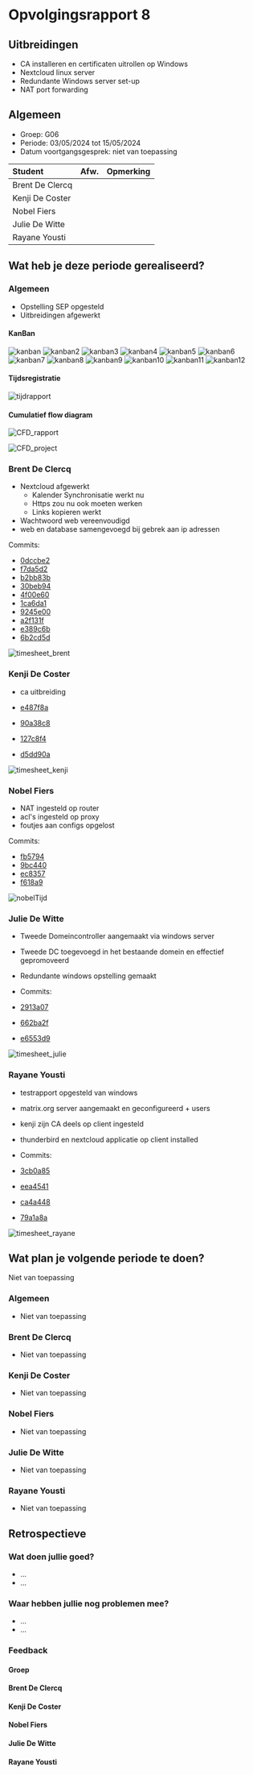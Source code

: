 # Opvolgingsrapport 8

## Uitbreidingen

- CA installeren en certificaten uitrollen op Windows
- Nextcloud linux server
- Redundante Windows server set-up
- NAT port forwarding

## Algemeen

- Groep: G06
- Periode: 03/05/2024 tot 15/05/2024
- Datum voortgangsgesprek: niet van toepassing

| Student         | Afw. | Opmerking |
| :-------------- | :--: | :-------- |
| Brent De Clercq |      |           |
| Kenji De Coster |      |           |
| Nobel Fiers     |      |           |
| Julie De Witte  |      |           |
| Rayane Yousti   |      |           |

## Wat heb je deze periode gerealiseerd?

### Algemeen

- Opstelling SEP opgesteld
- Uitbreidingen afgewerkt

#### KanBan

<!-- Voeg hier een screenshot toe van de huidige toestand van het kanban bord. -->

![kanban](./img/kanban.png)
![kanban2](./img/kanban2.png)
![kanban3](./img/kanban3.png)
![kanban4](./img/kanban4.png)
![kanban5](./img/kanban5.png)
![kanban6](./img/kanban6.png)
![kanban7](./img/kanban7.png)
![kanban8](./img/kanban8.png)
![kanban9](./img/kanban9.png)
![kanban10](./img/kanban10.png)
![kanban11](./img/kanban11.png)
![kanban12](./img/kanban12.png)

#### Tijdsregistratie

![tijdrapport](./img/tijdsregistratie.png)

#### Cumulatief flow diagram

<!-- Voeg hier een screenshot toe van het cumulatief flow diagram voor de periode van het rapport. -->
![CFD_rapport](./img/CFD_rapport.png)
<!-- Voeg hier een screenshot toe van het cumulatief flow diagram voor de volledige periode van het project. -->
![CFD_project](./img/CFD_project.png)
### Brent De Clercq

<!-- Voeg hier een overzicht toe van gerealiseerde taken inclusief links naar relevante commits/documenten. -->

- Nextcloud afgewerkt
  - Kalender Synchronisatie werkt nu
  - Https zou nu ook moeten werken
  - Links kopieren werkt
- Wachtwoord web vereenvoudigd
- web en database samengevoegd bij gebrek aan ip adressen

Commits:

- [0dccbe2](https://github.com/HoGentTIN/sep2324-gent-g06/commit/0dccbe2857d12a3121849879f3f07d19041b6c01)
- [f7da5d2](https://github.com/HoGentTIN/sep2324-gent-g06/commit/f7da5d260f42089225406740315c43eaa7f7c739)
- [b2bb83b](https://github.com/HoGentTIN/sep2324-gent-g06/commit/b2bb83b3a739384d846844fc0369edac6dfa3c2d)
- [30beb94](https://github.com/HoGentTIN/sep2324-gent-g06/commit/30beb9448ba5ec412922da9065bbd68c3ac6690f)
- [4f00e60](https://github.com/HoGentTIN/sep2324-gent-g06/commit/4f00e60b8a7b595cd29c9ac5d25590b96c4aeca8)
- [1ca6da1](https://github.com/HoGentTIN/sep2324-gent-g06/commit/1ca6da1ff8afab2183d46fc94ce32dc34a0273c7)
- [9245e00](https://github.com/HoGentTIN/sep2324-gent-g06/commit/9245e00f6c81952d01fe13a8a9896c30e8aa50b3)
- [a2f131f](https://github.com/HoGentTIN/sep2324-gent-g06/commit/a2f131f1b653e50667b922ed8b32baf43e36c575)
- [e389c6b](https://github.com/HoGentTIN/sep2324-gent-g06/commit/e389c6b787f2ae69a55e2f6eeef241eef1cb2630)
- [6b2cd5d](https://github.com/HoGentTIN/sep2324-gent-g06/commit/6b2cd5daf54f10788e1867a5b815a458b1003126)

<!-- Voeg hier een screenshot van het individueel tijdregistratierapport, met overzicht van elke taak en bijhorende uren. -->

![timesheet_brent](./img/timesheet_brent.png)

### Kenji De Coster

<!-- Voeg hier een overzicht toe van gerealiseerde taken inclusief links naar relevante commits/documenten. -->

- ca uitbreiding
  
- [e487f8a](https://github.com/HoGentTIN/sep2324-gent-g06/commit/e487f8a80b6d8a8389f9d06b00ed76bcf92b3974)
- [90a38c8](https://github.com/HoGentTIN/sep2324-gent-g06/commit/90a38c821ac31a551a463ce7a2dbde84068d99dd)
- [127c8f4](https://github.com/HoGentTIN/sep2324-gent-g06/commit/127c8f41814c518ef35e1161db5f36f06cae4044)
- [d5dd90a](https://github.com/HoGentTIN/sep2324-gent-g06/commit/d5dd90a03e59c3265a47674d892879c00d3773c1)

<!-- Voeg hier een screenshot van het individueel tijdregistratierapport, met overzicht van elke taak en bijhorende uren. -->
![timesheet_kenji](./img/timesheet_kenji.png)

### Nobel Fiers

<!-- Voeg hier een overzicht toe van gerealiseerde taken inclusief links naar relevante commits/documenten. -->

- NAT ingesteld op router
- acl's ingesteld op proxy
- foutjes aan configs opgelost

Commits:

- [fb5794](https://github.com/HoGentTIN/sep2324-gent-g06/commit/fb5794b4641be5886a6b54c478557e95a3c36bab)
- [9bc440](https://github.com/HoGentTIN/sep2324-gent-g06/commit/9bc4401356966e614f3f16e77608f8c26b3eaaa1)
- [ec8357](https://github.com/HoGentTIN/sep2324-gent-g06/commit/ec83576ed293e5f8e415bf672d4bfbfc5d993d67)
- [f618a9](https://github.com/HoGentTIN/sep2324-gent-g06/commit/f618a95b56170b200e155366091597cc03688507)

![nobelTijd](./img/timesheet_nobel.png)

<!-- Voeg hier een screenshot van het individueel tijdregistratierapport, met overzicht van elke taak en bijhorende uren. -->

### Julie De Witte

<!-- Voeg hier een overzicht toe van gerealiseerde taken inclusief links naar relevante commits/documenten. -->

- Tweede Domeincontroller aangemaakt via windows server
- Tweede DC toegevoegd in het bestaande domein en effectief gepromoveerd
- Redundante windows opstelling gemaakt

- Commits:

- [2913a07](https://github.com/HoGentTIN/sep2324-gent-g06/commit/2913a07a306b477e294a3362806e4e1c85bf37f2)
- [662ba2f](https://github.com/HoGentTIN/sep2324-gent-g06/commit/662ba2fe6048a7e79c57fb657c36c1900d29079c)
- [e6553d9](https://github.com/HoGentTIN/sep2324-gent-g06/commit/e6553d92f91c9773a92181e366541b8457f8d382)


<!-- Voeg hier een screenshot van het individueel tijdregistratierapport, met overzicht van elke taak en bijhorende uren. -->
![timesheet_julie](./img/timesheet_julie.png)
### Rayane Yousti

- testrapport opgesteld van windows
- matrix.org server aangemaakt en geconfigureerd + users
- kenji zijn CA deels op client ingesteld
- thunderbird en nextcloud applicatie op client installed

- Commits:

- [3cb0a85](https://github.com/HoGentTIN/sep2324-gent-g06/commit/3cb0a85a9e001cd6d8baf8925709ede38991fb9e)
- [eea4541](https://github.com/HoGentTIN/sep2324-gent-g06/commit/eea4541d9f3d7238b8d351554ec575e5bdcbaa6a)
- [ca4a448](https://github.com/HoGentTIN/sep2324-gent-g06/commit/ca4a448fbaeef855da7140c9aca20cf79fed5088)
- [79a1a8a](https://github.com/HoGentTIN/sep2324-gent-g06/commit/79a1a8ae502e3e6cc9acda559705d604b0faf15f)

<!-- Voeg hier een screenshot van het individueel tijdregistratierapport, met overzicht van elke taak en bijhorende uren. -->
![timesheet_rayane](./img/timesheet_rayane.png)

## Wat plan je volgende periode te doen?

Niet van toepassing

### Algemeen

<!-- Voeg hier de doelstellingen toe voor volgende periode. -->

- Niet van toepassing

### Brent De Clercq

<!-- Voeg hier de individuele doelstellingen toe voor volgende periode. -->

- Niet van toepassing

### Kenji De Coster

<!-- Voeg hier de individuele doelstellingen toe voor volgende periode. -->

- Niet van toepassing

### Nobel Fiers

<!-- Voeg hier de individuele doelstellingen toe voor volgende periode. -->

- Niet van toepassing

### Julie De Witte

<!-- Voeg hier de individuele doelstellingen toe voor volgende periode. -->

- Niet van toepassing

### Rayane Yousti

<!-- Voeg hier de individuele doelstellingen toe voor volgende periode. -->

- Niet van toepassing

## Retrospectieve

### Wat doen jullie goed?

<!-- Voeg hier zaken toe die jullie goed doen naar het proces toe. -->

- ...
- ...

### Waar hebben jullie nog problemen mee?

<!-- Voeg hier zaken toe die volgens jullie beter kunnen naar het proces toe. -->

- ...
- ...

### Feedback

#### Groep

#### Brent De Clercq

#### Kenji De Coster

#### Nobel Fiers

#### Julie De Witte

#### Rayane Yousti
